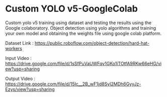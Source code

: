 # Custom YOLO v5-GoogleColab

Custom yolo v5 training using dataset and testing the results using the Google colaboratory. 
Object detection using yolo algorithms and training your own model and obtaining the weights file using google colab platform.

Dataset Link : https://public.roboflow.com/object-detection/hard-hat-workers

Input Video : https://drive.google.com/file/d/1sSfPuVaUWFqv1GKo1iTOtfA9RKw66eHG/view?usp=sharing

Output Video : https://drive.google.com/file/d/15Ic__2B_wF1jd8SyI2MDh6GyyJz-Ezys/view?usp=sharing